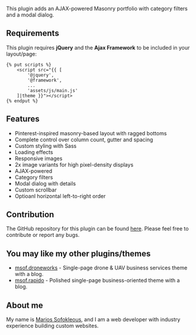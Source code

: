 This plugin adds an AJAX-powered Masonry portfolio with category filters and a modal dialog.

## Requirements
This plugin requires **jQuery** and the **Ajax Framework** to be included in your layout/page:
```
{% put scripts %}
    <script src="{{ [
        '@jquery',
        '@framework',
        ...
        'assets/js/main.js'
    ]|theme }}"></script>
{% endput %}
```

## Features
- Pinterest-inspired masonry-based layout with ragged bottoms
- Complete control over column count, gutter and spacing
- Custom styling with Sass
- Loading effects
- Responsive images
- 2x image variants for high pixel-density displays
- AJAX-powered
- Category filters
- Modal dialog with details
- Custom scrollbar
- Optioanl horizontal left-to-right order

## Contribution
The GitHub repository for this plugin can be found [here](https://github.com/PictureElement/portfolio-plugin). Please feel free to contribute or report any bugs.

## You may like my other plugins/themes
- [msof.droneworks](https://octobercms.com/theme/msof-droneworks) - Single-page drone & UAV business services theme with a blog.
- [msof.rapido](https://octobercms.com/theme/msof-rapido) - Polished single-page business-oriented theme with a blog.

## About me
My name is [Marios Sofokleous](https://www.msof.me/), and I am a web developer with industry experience building custom websites.